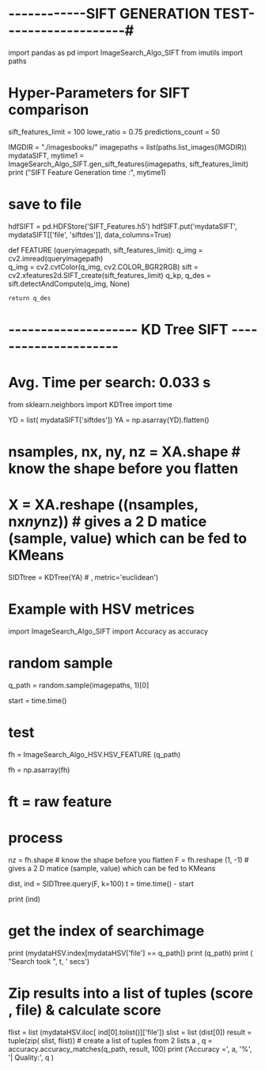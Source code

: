 
<!-- FROM dataAnalysis.py -->

# ------------SIFT GENERATION TEST-------------------#

import pandas as pd
import ImageSearch_Algo_SIFT
from imutils import paths

# Hyper-Parameters for SIFT comparison
sift_features_limit = 100
lowe_ratio = 0.75
predictions_count = 50

IMGDIR = "./imagesbooks/"
imagepaths = list(paths.list_images(IMGDIR))
mydataSIFT, mytime1 = ImageSearch_Algo_SIFT.gen_sift_features(imagepaths, sift_features_limit)
print ("SIFT Feature Generation time :", mytime1)

# save to file 
hdfSIFT = pd.HDFStore('SIFT_Features.h5')
hdfSIFT.put('mydataSIFT', mydataSIFT[['file', 'siftdes']], data_columns=True)


<!-- imageSearch_Algo_SIFT.py -->


   
def FEATURE (queryimagepath, sift_features_limit): 
    q_img = cv2.imread(queryimagepath)    
    q_img = cv2.cvtColor(q_img, cv2.COLOR_BGR2RGB)
    sift = cv2.xfeatures2d.SIFT_create(sift_features_limit)
    q_kp, q_des = sift.detectAndCompute(q_img, None)

    return q_des



<!-- KNN Book SIFT functions -->




# --------------------  KD Tree  SIFT ---------------------
# Avg. Time per search: 0.033 s


from sklearn.neighbors import KDTree
import time 

YD = list( mydataSIFT['siftdes'])
YA = np.asarray(YD).flatten()
# nsamples, nx, ny, nz = XA.shape  # know the shape before you flatten
# X = XA.reshape ((nsamples, nx*ny*nz)) # gives a 2 D matice (sample, value) which can be fed to KMeans 

SIDTtree = KDTree(YA) # , metric='euclidean')

#  Example with HSV metrices 
import ImageSearch_Algo_SIFT 
import Accuracy as accuracy

# random sample 
q_path = random.sample(imagepaths, 1)[0]

start = time.time()
# test 
fh = ImageSearch_Algo_HSV.HSV_FEATURE (q_path)

fh = np.asarray(fh)
# ft = raw feature 
# process 
nz = fh.shape  # know the shape before you flatten
F = fh.reshape (1, -1) # gives a 2 D matice (sample, value) which can be fed to KMeans 

dist, ind = SIDTtree.query(F, k=100)
t = time.time() - start 

print (ind)

# get the index of searchimage 
print (mydataHSV.index[mydataHSV['file'] == q_path])
print (q_path)
print ( "Search took ", t, ' secs')

# Zip results into a list of tuples (score , file) & calculate score 
flist = list (mydataHSV.iloc[ ind[0].tolist()]['file'])
slist = list (dist[0])
result = tuple(zip( slist, flist)) # create a list of tuples from 2 lists 
a , q = accuracy.accuracy_matches(q_path, result, 100)
print ('Accuracy =',  a, '%', '| Quality:', q )
